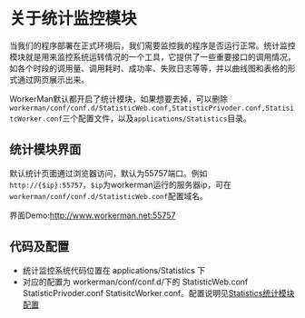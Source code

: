 # 关于统计监控模块

当我们的程序部署在正式环境后，我们需要监控我的程序是否运行正常。统计监控模块就是用来监控系统运转情况的一个工具，它提供了一些重要接口的调用情况，如各个时段的调用量、调用耗时、成功率、失败日志等等，并以曲线图和表格的形式通过网页展示出来。

WorkerMan默认都开启了统计模块，如果想要去掉，可以删除```workerman/conf/conf.d/StatisticWeb.conf,StatisticPrivoder.conf,StatisitcWorker.conf```三个配置文件，以及```applications/Statistics```目录。

## 统计模块界面

默认统计页面通过浏览器访问，默认为55757端口。例如```http://{$ip}:55757```，```$ip```为workerman运行的服务器ip，可在```workerman/conf/conf.d/StatisticWeb.conf```配置域名。

界面Demo:http://www.workerman.net:55757


## 代码及配置

* 统计监控系统代码位置在 applications/Statistics 下
* 对应的配置为 workerman/conf/conf.d/下的 StatisticWeb.conf StatisticPrivoder.conf StatisitcWorker.conf。配置说明见[Statistics统计模块配置](/configure/statisticsconf.html)

